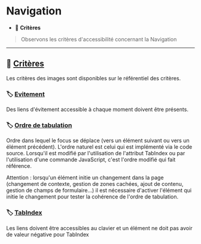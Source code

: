 # Navigation

*  🔖 **Critères**

> Observons les critères d'accessibilité concernant la Navigation

___

## 📑 [Critères](https://www.numerique.gouv.fr/publications/rgaa-accessibilite/methode/criteres/#topic)

Les critères des images sont disponibles sur le référentiel des critères.

### 🏷️ **[Evitement](https://references.modernisation.gouv.fr/critere-1211-dans-chaque-page-web-des-liens-devitement-ou-dacces-rapide-aux-groupes-de-liens-0)**

Des liens d'évitement accessible à chaque moment doivent être présents.

### 🏷️ **[Ordre de tabulation](https://references.modernisation.gouv.fr/rgaa-accessibilite/glossaire.html#ordre-de-tabulation)**

Ordre dans lequel le focus se déplace (vers un élément suivant ou vers un élément précédent). L'ordre naturel est celui qui est implémenté via le code source. Lorsqu'il est modifié par l'utilisation de l'attribut TabIndex ou par l'utilisation d'une commande JavaScript, c'est l'ordre modifié qui fait référence.

Attention : lorsqu'un élément initie un changement dans la page (changement de contexte, gestion de zones cachées, ajout de contenu, gestion de champs de formulaire…) il est nécessaire d'activer l'élément qui initie le changement pour tester la cohérence de l'ordre de tabulation.

### 🏷️ **[TabIndex](https://developer.mozilla.org/fr/docs/Web/HTML/Attributs_universels/tabindex)**

Les liens doivent être accessibles au clavier et un élément ne doit pas avoir de valeur négative pour TabIndex